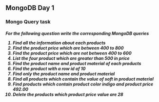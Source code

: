 <h2>MongoDB Day 1</h2>
<h3>Mongo Query task</h3>
<h5>For the following question write the corresponding MongoDB queries
<ol> 
  <li>Find all the information about each products</li>
  <li>Find the product price which are between 400 to 800</li>
  <li>Find the product price which are not between 400 to 600</li>
  <li>List the four product which are greater than 500 in price </li>
  <li>Find the product name and product material of each products</li>
  <li>Find the product with a row id of 10</li>
  <li>Find only the product name and product material</li>
  <li>Find all products which contain the value of soft in product material</li> 
  <li>Find products which contain product color indigo  and product price 492.00</li>
  <li>Delete the products which product price value are 28</li>
</ol>
</h5>

